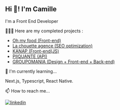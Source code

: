 ## Hi 👋! I'm Camille

I'm a Front End Developer

👨🏾‍💻 Here are my completed projects :

- [Oh my food (Front-end)](https://github.com/sparkddr/CamaraCamille_3_19012022)
- [La chouette agence (SEO optimization)](https://github.com/sparkddr/P4_CC)
- [KANAP (Front-end(JS)](https://github.com/sparkddr/P5-Dev-Web-Kanap-master)
- [PIIQUANTE (API)](https://github.com/sparkddr/P6OCBACKENDCAMARA)
- [GROUPOMANIA (Design + Front-end + Back-end)](https://github.com/sparkddr/GROUPOMANIA-CAMARA-CAMILLE)

🧠 I'm currently learning...

Next.js, Typescript, React Native.

📫 How to reach me...

[![linkedin](https://img.shields.io/badge/linkedin-0A66C2?style=for-the-badge&logo=linkedin&logoColor=white)](https://www.linkedin.com/in/camillecamara/)
